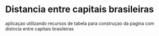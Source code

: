 # Distancia entre capitais brasileiras

aplicaçao utilizando recursos de tabela para construçao da pagina com distncia entre capitais brasileiras
